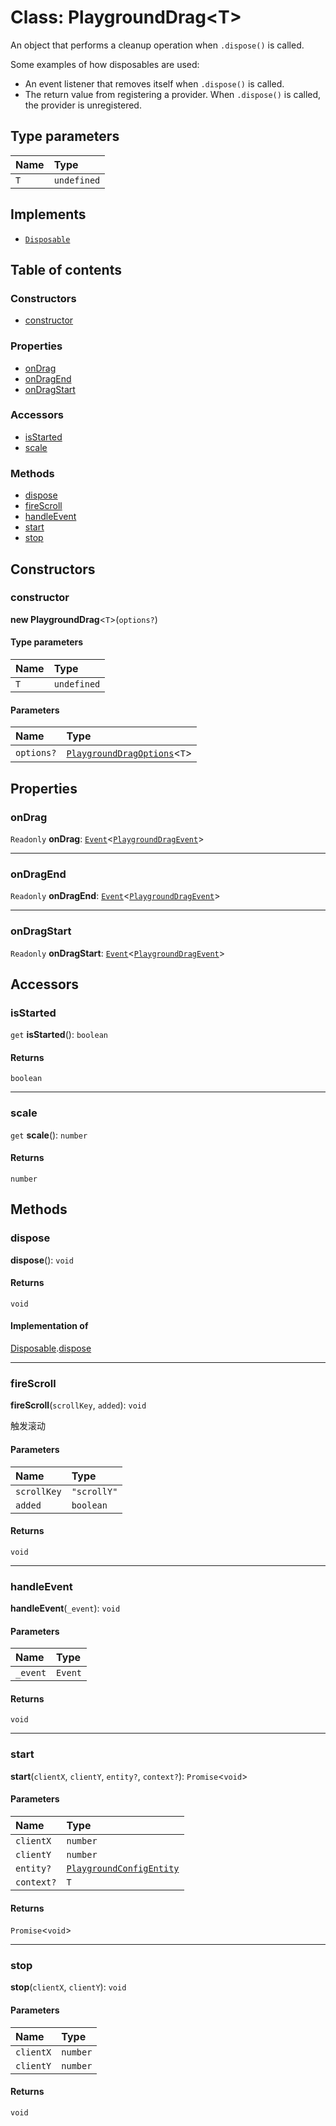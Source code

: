 # Class: PlaygroundDrag\<T>

An object that performs a cleanup operation when `.dispose()` is called.

Some examples of how disposables are used:

* An event listener that removes itself when `.dispose()` is called.
* The return value from registering a provider. When `.dispose()` is called, the provider is unregistered.

## Type parameters

| Name | Type |
| :------ | :------ |
| `T` | `undefined` |

## Implements

* [`Disposable`](/auto-docs/editor/interfaces/Disposable-1.md)

## Table of contents

### Constructors

* [constructor](/auto-docs/editor/classes/PlaygroundDrag-1.md#constructor)

### Properties

* [onDrag](/auto-docs/editor/classes/PlaygroundDrag-1.md#ondrag)
* [onDragEnd](/auto-docs/editor/classes/PlaygroundDrag-1.md#ondragend)
* [onDragStart](/auto-docs/editor/classes/PlaygroundDrag-1.md#ondragstart)

### Accessors

* [isStarted](/auto-docs/editor/classes/PlaygroundDrag-1.md#isstarted)
* [scale](/auto-docs/editor/classes/PlaygroundDrag-1.md#scale)

### Methods

* [dispose](/auto-docs/editor/classes/PlaygroundDrag-1.md#dispose)
* [fireScroll](/auto-docs/editor/classes/PlaygroundDrag-1.md#firescroll)
* [handleEvent](/auto-docs/editor/classes/PlaygroundDrag-1.md#handleevent)
* [start](/auto-docs/editor/classes/PlaygroundDrag-1.md#start)
* [stop](/auto-docs/editor/classes/PlaygroundDrag-1.md#stop)

## Constructors

### constructor

**new PlaygroundDrag**<`T`>(`options?`)

#### Type parameters

| Name | Type |
| :------ | :------ |
| `T` | `undefined` |

#### Parameters

| Name | Type |
| :------ | :------ |
| `options?` | [`PlaygroundDragOptions`](/auto-docs/editor/interfaces/PlaygroundDragOptions.md)<`T`> |

## Properties

### onDrag

`Readonly` **onDrag**: [`Event`](/auto-docs/editor/interfaces/Event-1.md)<[`PlaygroundDragEvent`](/auto-docs/editor/interfaces/PlaygroundDragEvent.md)>

***

### onDragEnd

`Readonly` **onDragEnd**: [`Event`](/auto-docs/editor/interfaces/Event-1.md)<[`PlaygroundDragEvent`](/auto-docs/editor/interfaces/PlaygroundDragEvent.md)>

***

### onDragStart

`Readonly` **onDragStart**: [`Event`](/auto-docs/editor/interfaces/Event-1.md)<[`PlaygroundDragEvent`](/auto-docs/editor/interfaces/PlaygroundDragEvent.md)>

## Accessors

### isStarted

`get` **isStarted**(): `boolean`

#### Returns

`boolean`

***

### scale

`get` **scale**(): `number`

#### Returns

`number`

## Methods

### dispose

**dispose**(): `void`

#### Returns

`void`

#### Implementation of

[Disposable](/auto-docs/editor/interfaces/Disposable-1.md).[dispose](/auto-docs/editor/interfaces/Disposable-1.md#dispose)

***

### fireScroll

**fireScroll**(`scrollKey`, `added`): `void`

触发滚动

#### Parameters

| Name | Type |
| :------ | :------ |
| `scrollKey` | `"scrollY"` | `"scrollX"` |
| `added` | `boolean` |

#### Returns

`void`

***

### handleEvent

**handleEvent**(`_event`): `void`

#### Parameters

| Name | Type |
| :------ | :------ |
| `_event` | `Event` |

#### Returns

`void`

***

### start

**start**(`clientX`, `clientY`, `entity?`, `context?`): `Promise`<`void`>

#### Parameters

| Name | Type |
| :------ | :------ |
| `clientX` | `number` |
| `clientY` | `number` |
| `entity?` | [`PlaygroundConfigEntity`](/auto-docs/editor/classes/PlaygroundConfigEntity.md) |
| `context?` | `T` |

#### Returns

`Promise`<`void`>

***

### stop

**stop**(`clientX`, `clientY`): `void`

#### Parameters

| Name | Type |
| :------ | :------ |
| `clientX` | `number` |
| `clientY` | `number` |

#### Returns

`void`

